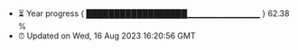 - ⏳ Year progress { ██████████████████▁▁▁▁▁▁▁▁▁▁▁▁ } 62.38 %
- ⏰ Updated on Wed, 16 Aug 2023 16:20:56 GMT

